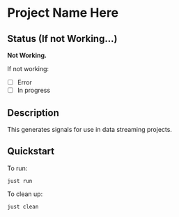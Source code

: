 # Project Name Here

## Status (If not Working...)

**Not Working.**

If not working:

- [ ] Error
- [ ] In progress

## Description

This generates signals for use in data streaming projects.

## Quickstart

To run:

```shell
just run
```

To clean up:

```shell
just clean
```
